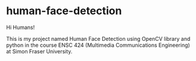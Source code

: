 # human-face-detection

Hi Humans!

This is my project named Human Face Detection using OpenCV library and python in the course ENSC 424 (Multimedia Communications Engineering) at Simon Fraser University.
